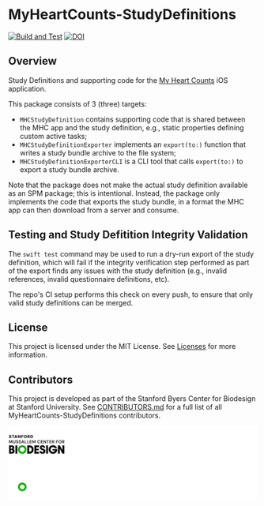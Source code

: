 <!--
                  
This source file is part of the My Heart Counts open source project

SPDX-FileCopyrightText: 2022 Stanford University and the project authors (see CONTRIBUTORS.md)

SPDX-License-Identifier: MIT
             
-->

# MyHeartCounts-StudyDefinitions

[![Build and Test](https://github.com/StanfordBDHG/MyHeartCounts-StudyDefinitions/actions/workflows/verify-study-bundle.yml/badge.svg)](https://github.com/StanfordBDHG/MyHeartCounts-StudyDefinitions/actions/workflows/verify-study-bundle.yml)
[![DOI](https://zenodo.org/badge/573230182.svg)](https://zenodo.org/badge/latestdoi/573230182)


## Overview
Study Definitions and supporting code for the [My Heart Counts](https://github.com/StanfordBDHG/MyHeartCounts-iOS) iOS application.

This package consists of 3 (three) targets:
- `MHCStudyDefinition` contains supporting code that is shared between the MHC app and the study definition, e.g., static properties defining custom active tasks;
- `MHCStudyDefinitionExporter` implements an `export(to:)` function that writes a study bundle archive to the file system;
- `MHCStudyDefinitionExporterCLI` is a CLI tool that calls `export(to:)` to export a study bundle archive.

Note that the package does not make the actual study definition available as an SPM package; this is intentional.
Instead, the package only implements the code that exports the study bundle, in a format the MHC app can then download from a server and consume.

## Testing and Study Defitition Integrity Validation
The `swift test` command may be used to run a dry-run export of the study definition, which will fail if the integrity verification step performed as part of the export finds any issues with the study definition (e.g., invalid references, invalid questionnaire definitions, etc).

The repo's CI setup performs this check on every push, to ensure that only valid study definitions can be merged.

## License
This project is licensed under the MIT License. See [Licenses](https://github.com/StanfordBDHG/MyHeartCounts-StudyDefinitions/tree/main/LICENSES) for more information.

## Contributors
This project is developed as part of the Stanford Byers Center for Biodesign at Stanford University.
See [CONTRIBUTORS.md](https://github.com/StanfordBDHG/MyHeartCounts-StudyDefinitions/tree/main/CONTRIBUTORS.md) for a full list of all MyHeartCounts-StudyDefinitions contributors.

![Stanford Byers Center for Biodesign Logo](https://raw.githubusercontent.com/StanfordBDHG/.github/main/assets/biodesign-footer-light.png#gh-light-mode-only)
![Stanford Byers Center for Biodesign Logo](https://raw.githubusercontent.com/StanfordBDHG/.github/main/assets/biodesign-footer-dark.png#gh-dark-mode-only)
